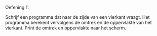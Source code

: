 Oefening 1: 

Schrijf een programma dat naar de zijde van een vierkant vraagt. Het programma berekent vervolgens de omtrek en de oppervlakte van het vierkant. Print de omtrek en oppervlakte naar het scherm.
